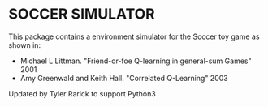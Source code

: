 # SOCCER SIMULATOR

This package contains a environment simulator for the Soccer toy game as shown in:

* Michael L Littman. "Friend-or-foe Q-learning in general-sum Games" 2001
* Amy Greenwald and Keith Hall. "Correlated Q-Learning" 2003

Updated by Tyler Rarick to support Python3